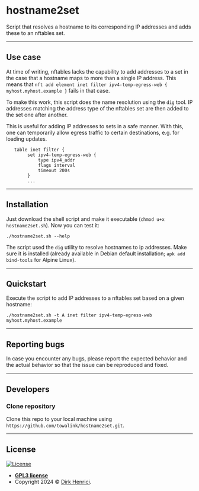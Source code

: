 # hostname2set

Script that resolves a hostname to its corresponding IP addresses and adds these to an nftables set.

---

## Use case

At time of writing, nftables lacks the capability to add addresses to a set in the case that a hostname maps to more than a single IP address. This means that ``nft add element inet filter ipv4-temp-egress-web { myhost.myhost.example }`` fails in that case.

To make this work, this script does the name resolution using the ``dig`` tool. IP addresses matching the address type of the nftables set are then added to the set one after another.

This is useful for adding IP addresses to sets in a safe manner. With this, one can temporarily allow egress traffic to certain destinations, e.g. for loading updates.
```
   table inet filter {
        set ipv4-temp-egress-web {
            type ipv4_addr
            flags interval
            timeout 200s
        }
        ...
```

---

## Installation

Just download the shell script and make it executable (``chmod u+x hostname2set.sh``). Now you can test it:

```shell
./hostname2set.sh --help
```

The script used the ``dig`` utility to resolve hostnames to ip addresses. Make sure it is installed (already available in Debian default installation; ``apk add bind-tools`` for Alpine Linux).

---

## Quickstart

Execute the script to add IP addresses to a nftables set based on a given hostname:

```shell
./hostname2set.sh -t A inet filter ipv4-temp-egress-web myhost.myhost.example
```

---

## Reporting bugs

In case you encounter any bugs, please report the expected behavior and the actual behavior so that the issue can be reproduced and fixed.

---

## Developers

### Clone repository

Clone this repo to your local machine using `https://github.com/towalink/hostname2set.git`.

---

## License

[![License](http://img.shields.io/:license-gpl3-blue.svg?style=flat-square)](https://opensource.org/licenses/GPL-3.0)

- **[GPL3 license](https://opensource.org/licenses/GPL-3.0)**
- Copyright 2024 © <a href="https://github.com/towalink/hostname2set" target="_blank">Dirk Henrici</a>.
